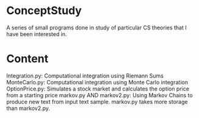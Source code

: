 # ConceptStudy
A series of small programs done in study of particular CS theories that I have been interested in.

# Content
Integration.py: Computational integration using Riemann Sums
MonteCarlo.py: Computational integration using Monte Carlo integration
OptionPrice.py: Simulates a stock market and calculates the option price from a starting price
markov.py AND markov2.py: Using Markov Chains to produce new text from input text sample. markov.py takes more storage than markov2.py.
